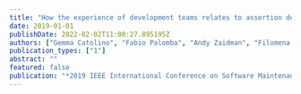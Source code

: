 ```yaml
---
title: "How the experience of development teams relates to assertion density of test classes"
date: 2019-01-01
publishDate: 2022-02-02T11:00:27.895195Z
authors: ["Gemma Catolino", "Fabio Palomba", "Andy Zaidman", "Filomena Ferrucci"]
publication_types: ["1"]
abstract: ""
featured: false
publication: "*2019 IEEE International Conference on Software Maintenance and Evolution (ICSME)*"
---
```


